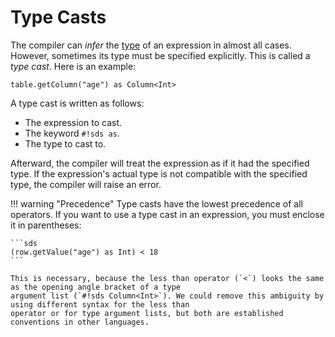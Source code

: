# Type Casts

The compiler can _infer_ the [type][types] of an expression in almost all cases. However, sometimes its type must be
specified explicitly. This is called a _type cast_. Here is an example:

```sds
table.getColumn("age") as Column<Int>
```

A type cast is written as follows:

- The expression to cast.
- The keyword `#!sds as`.
- The type to cast to.

Afterward, the compiler will treat the expression as if it had the specified type. If the expression's actual type is
not compatible with the specified type, the compiler will raise an error.

!!! warning "Precedence"
    Type casts have the lowest precedence of all operators. If you want to use a type cast in an expression, you must
    enclose it in parentheses:

    ```sds
    (row.getValue("age") as Int) < 18
    ```

    This is necessary, because the less than operator (`<`) looks the same as the opening angle bracket of a type
    argument list (`#!sds Column<Int>`). We could remove this ambiguity by using different syntax for the less than
    operator or for type argument lists, but both are established conventions in other languages.

[types]: ../types.md
